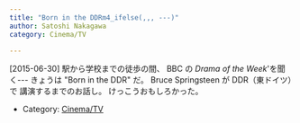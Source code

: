```yaml
---
title: "Born in the DDRm4_ifelse(,,, ---)"
author: Satoshi Nakagawa
category: Cinema/TV

---
```


[2015-06-30]  駅から学校までの徒歩の間、
BBC の _Drama of the Week_'を聞く---
きょうは "Born in the DDR" だ。
Bruce Springsteen が DDR（東ドイツ）で
講演するまでのお話し。
けっこうおもしろかった。

- Category: [Cinema/TV](/categories.html#Cinema/TV)

